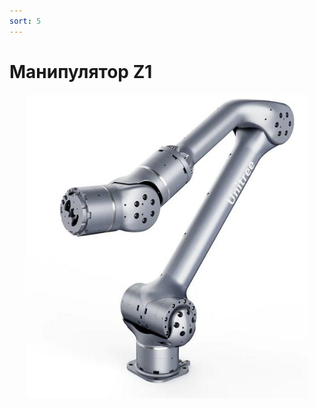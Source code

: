 ```yaml
---
sort: 5
---
```


# Манипулятор Z1


<center>
<img src="/assets/images/z1.jpg" width="450px"/>
</center>

